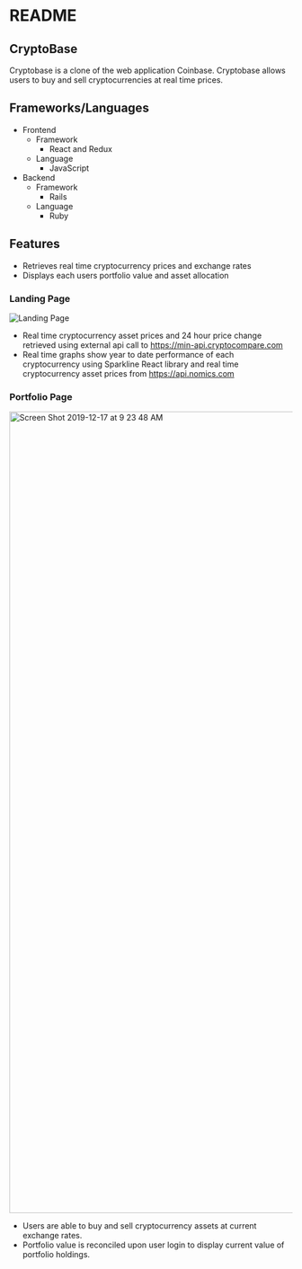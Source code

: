 # README

## CryptoBase

Cryptobase is a clone of the web application Coinbase. Cryptobase allows users to buy and sell cryptocurrencies at real time prices.

## Frameworks/Languages

* Frontend
  * Framework
    * React and Redux 
  * Language
    * JavaScript
* Backend
  * Framework
    * Rails
  * Language
    * Ruby

## Features

* Retrieves real time cryptocurrency prices and exchange rates
* Displays each users portfolio value and asset allocation

### Landing Page

![Landing Page](https://user-images.githubusercontent.com/46978514/70005346-24462380-151e-11ea-93b5-6b436872d79f.png)

* Real time cryptocurrency asset prices and 24 hour price change retrieved using external api call to https://min-api.cryptocompare.com
* Real time graphs show year to date performance of each cryptocurrency using Sparkline React library and real time cryptocurrency asset prices from https://api.nomics.com 

### Portfolio Page

<img width="1427" alt="Screen Shot 2019-12-17 at 9 23 48 AM" src="https://user-images.githubusercontent.com/46978514/71019686-a6525280-20af-11ea-9a19-482030dc8346.png">

* Users are able to buy and sell cryptocurrency assets at current exchange rates.
* Portfolio value is reconciled upon user login to display current value of portfolio holdings.

